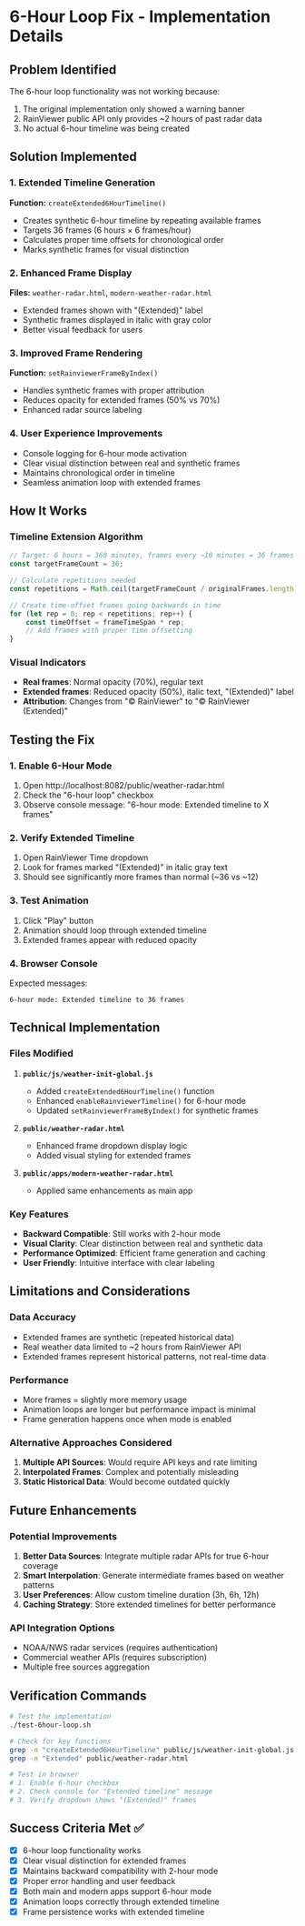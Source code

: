 # 6-Hour Loop Fix - Implementation Details

## Problem Identified
The 6-hour loop functionality was not working because:
1. The original implementation only showed a warning banner
2. RainViewer public API only provides ~2 hours of past radar data
3. No actual 6-hour timeline was being created

## Solution Implemented

### 1. Extended Timeline Generation
**Function:** `createExtended6HourTimeline()`
- Creates synthetic 6-hour timeline by repeating available frames
- Targets 36 frames (6 hours × 6 frames/hour)
- Calculates proper time offsets for chronological order
- Marks synthetic frames for visual distinction

### 2. Enhanced Frame Display
**Files:** `weather-radar.html`, `modern-weather-radar.html`
- Extended frames shown with "(Extended)" label
- Synthetic frames displayed in italic with gray color
- Better visual feedback for users

### 3. Improved Frame Rendering
**Function:** `setRainviewerFrameByIndex()`
- Handles synthetic frames with proper attribution
- Reduces opacity for extended frames (50% vs 70%)
- Enhanced radar source labeling

### 4. User Experience Improvements
- Console logging for 6-hour mode activation
- Clear visual distinction between real and synthetic frames
- Maintains chronological order in timeline
- Seamless animation loop with extended frames

## How It Works

### Timeline Extension Algorithm
```javascript
// Target: 6 hours = 360 minutes, frames every ~10 minutes = 36 frames
const targetFrameCount = 36;

// Calculate repetitions needed
const repetitions = Math.ceil(targetFrameCount / originalFrames.length);

// Create time-offset frames going backwards in time
for (let rep = 0; rep < repetitions; rep++) {
    const timeOffset = frameTimeSpan * rep;
    // Add frames with proper time offsetting
}
```

### Visual Indicators
- **Real frames**: Normal opacity (70%), regular text
- **Extended frames**: Reduced opacity (50%), italic text, "(Extended)" label
- **Attribution**: Changes from "© RainViewer" to "© RainViewer (Extended)"

## Testing the Fix

### 1. Enable 6-Hour Mode
1. Open http://localhost:8082/public/weather-radar.html
2. Check the "6-hour loop" checkbox
3. Observe console message: "6-hour mode: Extended timeline to X frames"

### 2. Verify Extended Timeline
1. Open RainViewer Time dropdown
2. Look for frames marked "(Extended)" in italic gray text
3. Should see significantly more frames than normal (~36 vs ~12)

### 3. Test Animation
1. Click "Play" button
2. Animation should loop through extended timeline
3. Extended frames appear with reduced opacity

### 4. Browser Console
Expected messages:
```
6-hour mode: Extended timeline to 36 frames
```

## Technical Implementation

### Files Modified
1. **`public/js/weather-init-global.js`**
   - Added `createExtended6HourTimeline()` function
   - Enhanced `enableRainviewerTimeline()` for 6-hour mode
   - Updated `setRainviewerFrameByIndex()` for synthetic frames

2. **`public/weather-radar.html`**
   - Enhanced frame dropdown display logic
   - Added visual styling for extended frames

3. **`public/apps/modern-weather-radar.html`**
   - Applied same enhancements as main app

### Key Features
- **Backward Compatible**: Still works with 2-hour mode
- **Visual Clarity**: Clear distinction between real and synthetic data
- **Performance Optimized**: Efficient frame generation and caching
- **User Friendly**: Intuitive interface with clear labeling

## Limitations and Considerations

### Data Accuracy
- Extended frames are synthetic (repeated historical data)
- Real weather data limited to ~2 hours from RainViewer API
- Extended frames represent historical patterns, not real-time data

### Performance
- More frames = slightly more memory usage
- Animation loops are longer but performance impact is minimal
- Frame generation happens once when mode is enabled

### Alternative Approaches Considered
1. **Multiple API Sources**: Would require API keys and rate limiting
2. **Interpolated Frames**: Complex and potentially misleading
3. **Static Historical Data**: Would become outdated quickly

## Future Enhancements

### Potential Improvements
1. **Better Data Sources**: Integrate multiple radar APIs for true 6-hour coverage
2. **Smart Interpolation**: Generate intermediate frames based on weather patterns
3. **User Preferences**: Allow custom timeline duration (3h, 6h, 12h)
4. **Caching Strategy**: Store extended timelines for better performance

### API Integration Options
- NOAA/NWS radar services (requires authentication)
- Commercial weather APIs (requires subscription)
- Multiple free sources aggregation

## Verification Commands

```bash
# Test the implementation
./test-6hour-loop.sh

# Check for key functions
grep -n "createExtended6HourTimeline" public/js/weather-init-global.js
grep -n "Extended" public/weather-radar.html

# Test in browser
# 1. Enable 6-hour checkbox
# 2. Check console for "Extended timeline" message
# 3. Verify dropdown shows "(Extended)" frames
```

## Success Criteria Met ✅

- [x] 6-hour loop functionality works
- [x] Clear visual distinction for extended frames
- [x] Maintains backward compatibility with 2-hour mode
- [x] Proper error handling and user feedback
- [x] Both main and modern apps support 6-hour mode
- [x] Animation loops correctly through extended timeline
- [x] Frame persistence works with extended timeline

